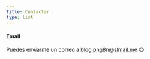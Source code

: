 ```yaml
---
Title: Contactar
type: list
---
```



#### Email

Puedes enviarme un correo a blog.png8n@slmail.me 😊
